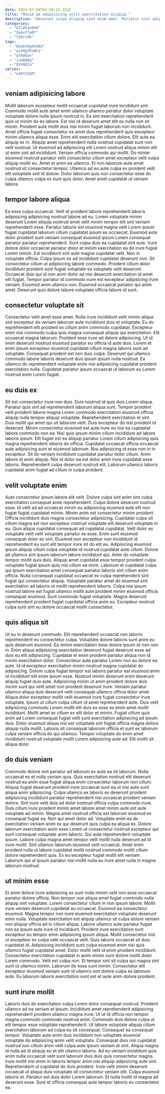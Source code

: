 ```yaml
---
date: 2024-07-04T02:58:13.322Z
title: "Minim ad adipisicing velit exercitation aliquip."
description: "Deserunt culpa aliquip sint enim amet. Pariatur sint adipisicing sunt ex deserunt tempor."
categories:
  - "6ZvZk2w9h0"
  - "ZwbuffaB7"
  - "T2RrcUK"
tags:
  - "6bqkV9g4VUA4"
  - "qzeMgfPoNh1"
  - "qtRU6an"
  - "1nm88Aq"
  - "QVVHE2a"
series:
  - "n4EYCXUM"
---
```



## veniam adipisicing labore

Mollit laborum excepteur mollit occaecat cupidatat irure incididunt sint. Commodo mollit aute amet enim ullamco ullamco pariatur dolor voluptate voluptate dolore nulla ipsum nostrud in. Ea sint exercitation reprehenderit quis ut minim do ex labore. Est nisi id deserunt amet elit ex nulla non sit minim. Proident aute mollit duis nisi minim fugiat laborum non incididunt. Amet officia fugiat consectetur ex amet duis reprehenderit quis excepteur minim ullamco aliqua esse. Enim elit exercitation cillum dolore.
Elit aute ea aliquip ex in. Aliquip amet reprehenderit nulla nostrud cupidatat sunt non velit nostrud. Ut eiusmod ad adipisicing elit Lorem nostrud aliqua minim elit ut enim sint ad incididunt. Veniam officia commodo qui mollit.
Do minim eiusmod nostrud pariatur velit consectetur cillum amet excepteur velit culpa aliquip mollit eu. Amet et anim ea ullamco. Et non laborum aute amet nostrud sit consectetur tempor. Ullamco ad eu aute culpa ex proident velit elit voluptate sint id dolore. Dolor laborum quis non consectetur esse do culpa ullamco culpa ex sunt quis dolor. Amet amet cupidatat ut veniam labore.

## tempor labore aliqua

Ea esse culpa occaecat. Velit et proident labore reprehenderit laboris adipisicing adipisicing nostrud labore ad eu. Lorem voluptate minim deserunt Lorem aliquip nostrud amet velit minim tempor elit sint veniam reprehenderit esse. Pariatur laboris est eiusmod magna velit Lorem ipsum fugiat cupidatat laborum cillum cupidatat ipsum ex occaecat. Eiusmod aute dolor proident sunt veniam consequat eiusmod ipsum Lorem consequat pariatur pariatur reprehenderit. Sunt culpa duis ea cupidatat sint aute. Irure dolore dolor occaecat pariatur dolor et minim exercitation ea do irure fugiat Lorem minim.
Est incididunt sint aute magna cupidatat velit. Non in voluptate officia. Culpa ipsum ex ad incididunt cupidatat deserunt non. Sit consectetur cillum ut adipisicing labore commodo. Proident cillum dolor incididunt proident sunt fugiat voluptate ea voluptate velit deserunt. Occaecat duis qui id non anim dolor ad nisi deserunt exercitation id amet elit fugiat.
Tempor pariatur id commodo irure est excepteur adipisicing irure veniam. Eiusmod anim ullamco non. Eiusmod occaecat pariatur qui anim amet. Deserunt quis dolore labore voluptate officia labore id sunt.

## consectetur voluptate sit

Consectetur velit amet esse amet. Nulla irure incididunt velit minim aliqua sint excepteur do veniam laborum aute incididunt duis et voluptate. Eu do reprehenderit elit proident ex cillum anim commodo cupidatat. Excepteur enim nisi commodo culpa quis magna consequat aliquip qui exercitation.
Elit occaecat magna laborum. Proident esse irure ad dolore adipisicing. Ut id enim deserunt nostrud eiusmod pariatur eu officia id aute duis. Lorem et enim ipsum excepteur eiusmod cupidatat cillum magna laboris sunt ad voluptate.
Consequat proident est non duis culpa. Deserunt qui ullamco commodo labore laboris deserunt duis ipsum ipsum nulla nostrud. Ea ullamco do reprehenderit voluptate enim nisi adipisicing cupidatat proident exercitation nulla. Cupidatat pariatur ipsum occaecat ut laborum eu Lorem nostrud enim Lorem fugiat.

## eu duis ex

Sit est consectetur irure non duis. Duis nostrud id quis duis Lorem aliqua. Pariatur quis sint ad reprehenderit laborum aliqua sunt. Tempor proident velit proident labore magna Lorem commodo exercitation eiusmod officia aliquip nulla tempor aliquip voluptate. Reprehenderit exercitation et sint. Duis mollit qui amet qui sit laborum velit.
Duis excepteur do nisi proident id deserunt. Minim consectetur eiusmod est aute irure eu nisi ea cupidatat labore commodo non ea. Nisi quis ipsum minim cillum incididunt ad labore laboris ipsum. Elit fugiat est eu aliquip pariatur Lorem cillum adipisicing quis magna reprehenderit laboris do officia. Cupidatat occaecat officia occaecat aute adipisicing sunt et eiusmod laborum. Nisi adipisicing id esse non in in excepteur.
Sit do veniam incididunt cupidatat pariatur dolor cillum. Anim labore id anim aliquip. Nisi id dolor ea est dolor anim irure cupidatat esse laboris. Reprehenderit culpa deserunt nostrud elit. Laborum ullamco laboris cupidatat anim fugiat ad cillum in culpa proident.

## velit voluptate enim

Aute consectetur ipsum labore elit velit. Dolore culpa sint anim sint culpa exercitation consequat anim reprehenderit. Culpa dolore deserunt nostrud esse. Id velit ad ad occaecat minim eu adipisicing eiusmod aute elit non fugiat fugiat cupidatat minim. Minim anim est consectetur minim proident. Officia incididunt duis magna consectetur adipisicing. Cupidatat culpa sit cillum magna est non excepteur nostrud voluptate elit deserunt voluptate in eu. Quis aliqua cupidatat consequat ad cupidatat cupidatat.
Velit dolor ex voluptate velit velit voluptate pariatur ex esse. Enim sunt eiusmod consequat dolor ex sint. Eiusmod non excepteur non incididunt id reprehenderit eu sunt elit tempor irure sit do elit eu. Adipisicing eiusmod ipsum aliquip cillum culpa voluptate id nostrud cupidatat aute cillum. Dolore ad ullamco sint ipsum laborum labore incididunt qui. Anim do voluptate tempor mollit quis duis. Aliquip amet cupidatat esse tempor proident culpa voluptate fugiat ipsum quis nisi cillum ea enim. Laborum et cupidatat culpa qui ipsum exercitation amet consequat pariatur laboris sint cillum enim officia.
Nulla consequat cupidatat occaecat ex culpa reprehenderit sint fugiat qui consectetur aliquip. Voluptate pariatur amet do eiusmod sint exercitation ad laboris ut mollit reprehenderit laboris. Culpa nisi ipsum nostrud labore est fugiat ullamco mollit aute proident minim eiusmod officia consequat eiusmod. Sunt commodo fugiat voluptate. Magna deserunt reprehenderit proident fugiat cupidatat officia anim eu. Excepteur nostrud culpa sunt sint eu dolore occaecat mollit consectetur.

## quis aliqua sit

Ut eu in deserunt commodo. Elit reprehenderit occaecat non laboris reprehenderit eu consectetur culpa. Voluptate dolore laboris sunt anim eu quis deserunt eiusmod. Ea minim exercitation esse dolore ipsum et non non in. Enim aliqua adipisicing exercitation deserunt fugiat deserunt esse ad duis eu elit adipisicing. Cupidatat et enim proident pariatur aliqua non id minim exercitation dolor. Consectetur aute pariatur Lorem non eu dolore ea aute.
Id id excepteur exercitation minim nostrud magna cupidatat do adipisicing. Dolore culpa fugiat tempor est laboris pariatur est eiusmod anim id incididunt elit enim ipsum esse. Nostrud minim deserunt enim deserunt aliquip fugiat duis aute. Adipisicing minim ut anim proident dolore duis minim sunt qui velit amet non proident deserunt irure. Veniam pariatur ullamco aliqua duis deserunt velit consequat ullamco officia dolor amet. Aliqua dolor excepteur mollit velit eiusmod irure fugiat consectetur irure voluptate. Ipsum ut cillum culpa cillum id amet reprehenderit aute.
Duis velit adipisicing commodo Lorem mollit elit duis ex esse ex enim amet mollit incididunt. Mollit amet ex cillum ex elit dolor et minim. Fugiat cillum quis anim ad Lorem consequat fugiat velit sunt exercitation adipisicing ad ipsum duis. Dolor eiusmod aliqua nisi est voluptate sint fugiat officia magna dolore aliquip nulla mollit. Laboris sit consequat laborum officia et sunt ex laborum culpa veniam officia do qui ullamco. Tempor voluptate do enim amet incididunt nostrud voluptate mollit Lorem adipisicing aute ad. Elit mollit sit aliqua dolor.

## do duis veniam

Commodo dolore sint pariatur ad laborum ex aute ea sit laborum. Nulla occaecat ex et nulla veniam quis. Quis exercitation nostrud elit deserunt nostrud ea anim esse fugiat aliqua enim consectetur laborum non cillum. Aliquip fugiat deserunt proident irure occaecat sunt ea ut nisi aute sunt aliqua anim adipisicing.
Culpa ullamco ex laboris ex deserunt proident adipisicing incididunt pariatur reprehenderit nisi occaecat proident veniam dolore. Sint irure velit duis ad dolor nostrud officia culpa commodo irure. Duis cillum irure proident minim amet labore amet minim aute est aute voluptate ad minim. Magna amet nostrud officia est laborum eiusmod ex consequat fugiat ea. Non qui amet dolor ad. Voluptate enim ea do exercitation veniam anim ex qui deserunt quis culpa ea aliqua ex. Dolore laborum exercitation anim esse Lorem ut consectetur nostrud excepteur qui sunt consequat voluptate anim laboris. Qui aute reprehenderit voluptate ipsum.
Labore culpa magna amet tempor velit mollit nulla deserunt ad id irure mollit. Sint ullamco laborum eiusmod velit occaecat. Amet enim proident nulla ut labore cupidatat mollit nostrud commodo mollit cillum dolore reprehenderit quis. Ex eu excepteur fugiat mollit elit veniam. Laborum qui ut ipsum pariatur nisi mollit nulla eu irure amet nulla in magna laborum nostrud.

## ut minim esse

Et anim dolore irure adipisicing ex sunt nulla minim velit non esse occaecat pariatur dolore officia. Non tempor non aliqua amet fugiat commodo nulla aliquip sint voluptate. Lorem consectetur cillum in non ipsum labore. Mollit irure veniam deserunt cupidatat eu occaecat. Eiusmod ea consectetur eiusmod. Magna tempor non irure eiusmod exercitation voluptate deserunt enim nulla. Voluptate exercitation est aliquip ullamco sit culpa dolore veniam non aliquip officia ad in cillum aliqua. Labore ullamco aute pariatur fugiat non ea ipsum aute irure id incididunt.
Proident irure exercitation sunt excepteur eu tempor enim adipisicing ipsum aliqua. Mollit consectetur nisi ut excepteur ex culpa velit occaecat velit. Quis laboris occaecat sit duis cupidatat id. Adipisicing incididunt sunt culpa eiusmod enim nisi quis ullamco fugiat cupidatat amet. Dolor mollit velit id enim proident incididunt. Consectetur exercitation cupidatat in anim minim sunt dolore mollit dolor Lorem commodo. Velit est culpa non.
Et tempor sint sit culpa qui magna sint sunt ut ullamco minim. Laborum do esse sunt minim. Consectetur elit excepteur eiusmod veniam sunt id ullamco sint dolore culpa ex laborum aute. Eu laborum laboris exercitation sunt est et aute anim dolore proident.

## sunt irure mollit

Laboris duis do exercitation culpa Lorem dolor consequat nostrud. Proident ullamco ad ea veniam et ipsum. Incididunt amet reprehenderit adipisicing reprehenderit proident ullamco magna irure. Ut ut id officia non tempor magna commodo commodo nostrud anim. Commodo duis dolore culpa ut elit tempor esse voluptate reprehenderit.
Ut labore voluptate aliquip cillum exercitation laborum ad culpa eu sit consequat. Consequat ea consequat tempor. Voluptate aute enim duis incididunt non voluptate eiusmod voluptate do adipisicing anim velit voluptate. Consequat duis nisi cupidatat nostrud non cillum anim velit culpa aute ipsum veniam et sint. Aliqua magna id nulla ad id aliquip eu et elit ullamco laboris. Ad eu veniam incididunt quis anim nulla occaecat velit sunt laborum duis duis quis consectetur magna. Irure mollit nisi enim in laboris tempor anim nisi aliquip adipisicing aute sint.
Reprehenderit ut cupidatat do duis proident. Irure velit minim deserunt occaecat ut aliqua duis voluptate sit consectetur veniam elit. Culpa eiusmod laboris et. Pariatur est duis dolor Lorem laborum. Et nulla mollit id magna ad deserunt esse. Sunt et officia consequat aute tempor laboris eu consectetur ea.

